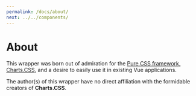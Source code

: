 ```yaml
---
permalink: /docs/about/
next: ../../components/
---
```


# About

This wrapper was born out of admiration for the [Pure CSS framework, Charts.CSS](https://chartscss.org), and a desire to easily use it in existing Vue applications.

The author(s) of this wrapper have no direct affiliation with the formidable creators of **Charts.CSS**.
